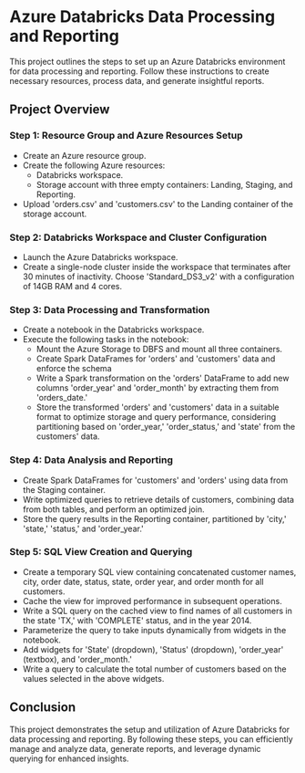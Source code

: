 # Azure Databricks Data Processing and Reporting
This project outlines the steps to set up an Azure Databricks environment for data processing and reporting. Follow these instructions to create 
necessary resources, process data, and generate insightful reports.

## Project Overview
### Step 1: Resource Group and Azure Resources Setup
- Create an Azure resource group.
- Create the following Azure resources:
  - Databricks workspace.
  - Storage account with three empty containers: Landing, Staging, and Reporting.
- Upload 'orders.csv' and 'customers.csv' to the Landing container of the storage account.
### Step 2: Databricks Workspace and Cluster Configuration
- Launch the Azure Databricks workspace.
- Create a single-node cluster inside the workspace that terminates after 30 minutes of inactivity. Choose 'Standard_DS3_v2' with a configuration of 14GB RAM and 4 cores.
### Step 3: Data Processing and Transformation
- Create a notebook in the Databricks workspace.
- Execute the following tasks in the notebook:
  - Mount the Azure Storage to DBFS and mount all three containers.
  - Create Spark DataFrames for 'orders' and 'customers' data and enforce the schema 
  - Write a Spark transformation on the 'orders' DataFrame to add new columns 'order_year' and 'order_month' by extracting them from 'orders_date.'
  - Store the transformed 'orders' and 'customers' data in a suitable format to optimize storage and query performance, considering partitioning based on 'order_year,' 'order_status,' and 'state' from the customers' data.
### Step 4: Data Analysis and Reporting
- Create Spark DataFrames for 'customers' and 'orders' using data from the Staging container.
- Write optimized queries to retrieve details of customers, combining data from both tables, and perform an optimized join.
- Store the query results in the Reporting container, partitioned by 'city,' 'state,' 'status,' and 'order_year.'
### Step 5: SQL View Creation and Querying
- Create a temporary SQL view containing concatenated customer names, city, order date, status, state, order year, and order month for all customers.
- Cache the view for improved performance in subsequent operations.
- Write a SQL query on the cached view to find names of all customers in the state 'TX,' with 'COMPLETE' status, and in the year 2014.
- Parameterize the query to take inputs dynamically from widgets in the notebook.
- Add widgets for 'State' (dropdown), 'Status' (dropdown), 'order_year' (textbox), and 'order_month.'
- Write a query to calculate the total number of customers based on the values selected in the above widgets.
## Conclusion
This project demonstrates the setup and utilization of Azure Databricks for data processing and reporting. By following these steps, you can efficiently manage and analyze data, generate reports, and leverage dynamic querying for enhanced insights.
